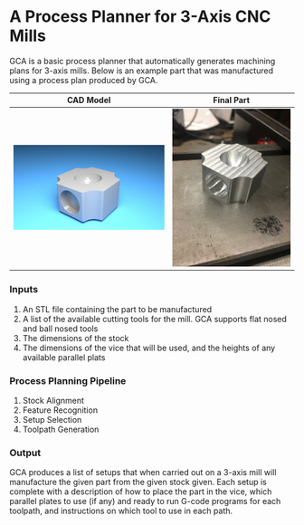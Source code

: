 # A Process Planner for 3-Axis CNC Mills

GCA is a basic process planner that automatically generates machining plans for 3-axis
mills. Below is an example part that was manufactured using a process plan produced
by GCA.

CAD Model                  |  Final Part
:-------------------------:|:-------------------------:
![Screenshot](/images/CircleWithFilletSide.jpg)  |  ![Screenshot](/images/Half_sphere_teaser_part.jpg)

### Inputs
1. An STL file containing the part to be manufactured
2. A list of the available cutting tools for the mill. GCA supports flat nosed and ball nosed tools
3. The dimensions of the stock
4. The dimensions of the vice that will be used, and the heights of any available parallel plats

### Process Planning Pipeline
1. Stock Alignment
2. Feature Recognition
3. Setup Selection
4. Toolpath Generation

### Output
GCA produces a list of setups that when carried out on a 3-axis mill will manufacture
the given part from the given stock given. Each setup is complete with a description
of how to place the part in the vice, which parallel plates to use (if any) and
ready to run G-code programs for each toolpath, and instructions on which tool to
use in each path.
